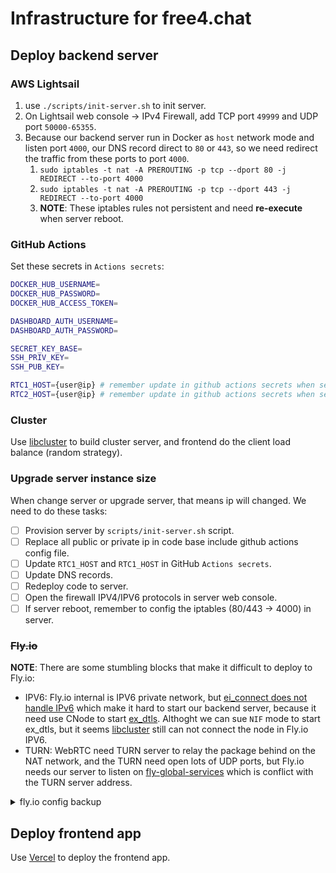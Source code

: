 # Infrastructure for free4.chat

## Deploy backend server

### AWS Lightsail

1. use `./scripts/init-server.sh` to init server.
2. On Lightsail web console -> IPv4 Firewall, add TCP port `49999` and UDP port `50000-65355`.
3. Because our backend server run in Docker as `host` network mode and listen port `4000`, our DNS record direct to `80` or `443`, so we need redirect the traffic from these ports to port `4000`.
   1. `sudo iptables -t nat -A PREROUTING -p tcp --dport 80 -j REDIRECT --to-port 4000`
   2. `sudo iptables -t nat -A PREROUTING -p tcp --dport 443 -j REDIRECT --to-port 4000`
   3. __NOTE__: These iptables rules not persistent and need __re-execute__ when server reboot.

### GitHub Actions

Set these secrets in `Actions secrets`:

```bash
DOCKER_HUB_USERNAME=
DOCKER_HUB_PASSWORD=
DOCKER_HUB_ACCESS_TOKEN=

DASHBOARD_AUTH_USERNAME=
DASHBOARD_AUTH_PASSWORD=

SECRET_KEY_BASE=
SSH_PRIV_KEY=
SSH_PUB_KEY=

RTC1_HOST={user@ip} # remember update in github actions secrets when server ip update
RTC2_HOST={user@ip} # remember update in github actions secrets when server ip update
```

### Cluster

Use [libcluster](https://github.com/bitwalker/libcluster) to build cluster server, and frontend do the client load balance (random strategy).

### Upgrade server instance size

When change server or upgrade server, that means ip will changed. We need to do these tasks:

- [ ] Provision server by `scripts/init-server.sh` script.
- [ ] Replace all public or private ip in code base include github actions config file.
- [ ] Update `RTC1_HOST` and `RTC1_HOST` in GitHub `Actions secrets`.
- [ ] Update DNS records.
- [ ] Redeploy code to server.
- [ ] Open the firewall IPV4/IPV6 protocols in server web console.
- [ ] If server reboot, remember to config the iptables (80/443 -> 4000) in server.

### ~~Fly.io~~

__NOTE__: There are some stumbling blocks that make it difficult to deploy to Fly.io:

- IPV6: Fly.io internal is IPV6 private network, but [ei_connect does not handle IPv6](https://github.com/erlang/otp/issues/5068) which make it hard to start our backend server, because it need use CNode to start [ex_dtls](https://github.com/membraneframework/ex_dtls). Althoght we can sue `NIF` mode to start ex_dtls, but it seems [libcluster](https://github.com/bitwalker/libcluster) still can not connect the node in Fly.io IPV6.
- TURN: WebRTC need TURN server to relay the package behind on the NAT network, and the TURN need open lots of UDP ports, but Fly.io needs our server to listen on [fly-global-services](https://fly.io/docs/app-guides/udp-and-tcp/#udp-must-listen-on-the-same-port-externally-and-internally) which is conflict with the TURN server address.

<details>
  <summary>fly.io config backup</summary>

  ```
fly secrets set SECRET_KEY_BASE=my_secret_value # `mix phx.gen.secret` to generate secret value for production
```

```bash
flyctl deploy --build-arg DASHBOARD_AUTH_USERNAME=admin --build-arg DASHBOARD_AUTH_PASSWORD=xxx
```
</details>

## Deploy frontend app

Use [Vercel](vercel.com) to deploy the frontend app.
